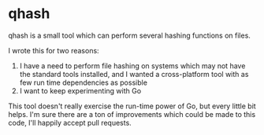 qhash
=====

qhash is a small tool which can perform several hashing functions on files.

I wrote this for two reasons:
 1. I have a need to perform file hashing on systems which may not have the standard tools installed, and I wanted a cross-platform tool with as few run time dependencies as possible
 2. I want to keep experimenting with Go

This tool doesn't really exercise the run-time power of Go, but every little bit helps. I'm sure there are a ton of improvements which could be made to this code, I'll happily accept pull requests.

